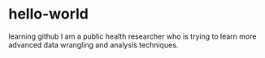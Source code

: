 # hello-world
learning github
I am a public health researcher who is trying to learn more advanced data wrangling and analysis techniques.
